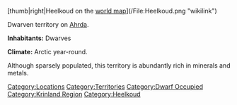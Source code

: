 [thumb|right|Heelkoud on the [world
map](:File:World_Map_Handout.jpg "wikilink")](/File:Heelkoud.png "wikilink")

Dwarven territory on [Ahrda](/Ahrda "wikilink").

**Inhabitants:** Dwarves

**Climate:** Arctic year-round.

Although sparsely populated, this territory is abundantly rich in
minerals and metals.

[Category:Locations](/Category:Locations "wikilink")
[Category:Territories](/Category:Territories "wikilink") [Category:Dwarf
Occupied](/Category:Dwarf_Occupied "wikilink") [Category:Krinland
Region](/Category:Krinland_Region "wikilink")
[Category:Heelkoud](/Category:Heelkoud "wikilink")